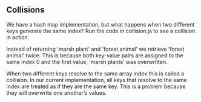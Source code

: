 ## Collisions

We have a hash map implementation, but what happens when two different keys generate the same index? Run the code in collision.js to see a collision in action.

Instead of returning 'marsh plant' and 'forest animal' we retrieve 'forest animal' twice. This is because both key-value pairs are assigned to the same index 0 and the first value, 'marsh plants' was overwritten.

When two different keys resolve to the same array index this is called a collision. In our current implementation, all keys that resolve to the same index are treated as if they are the same key. This is a problem because they will overwrite one another’s values.
